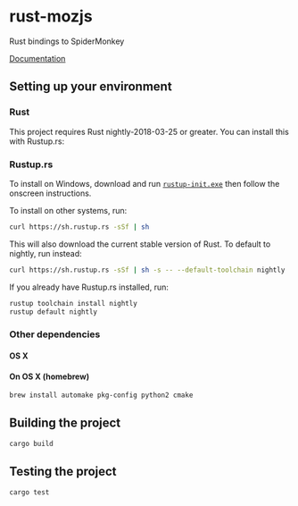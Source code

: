 # rust-mozjs

Rust bindings to SpiderMonkey

[Documentation](http://doc.servo.org/mozjs/)

## Setting up your environment

### Rust

This project requires Rust nightly-2018-03-25 or greater. You can install this with Rustup.rs:

### Rustup.rs

To install on Windows, download and run [`rustup-init.exe`](https://win.rustup.rs/)
then follow the onscreen instructions.

To install on other systems, run:

```sh
curl https://sh.rustup.rs -sSf | sh
```

This will also download the current stable version of Rust.
To default to nightly, run instead:

```sh
curl https://sh.rustup.rs -sSf | sh -s -- --default-toolchain nightly
```

If you already have Rustup.rs installed, run:

```sh
rustup toolchain install nightly
rustup default nightly
```

### Other dependencies

#### OS X
#### On OS X (homebrew)

```sh
brew install automake pkg-config python2 cmake
```

## Building the project

```sh
cargo build
```

## Testing the project

```sh
cargo test
```
